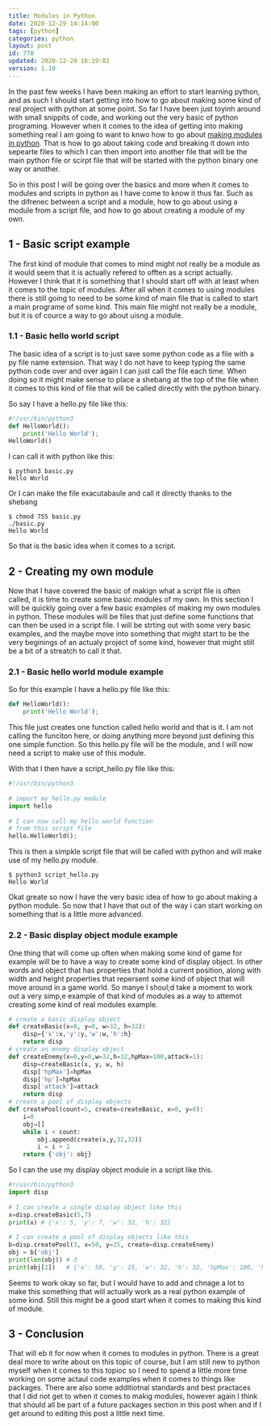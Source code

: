 ```yaml
---
title: Modules in Python
date: 2020-12-29 14:14:00
tags: [python]
categories: python
layout: post
id: 770
updated: 2020-12-29 16:19:02
version: 1.10
---
```


In the past few weeks I have been making an effort to start learning python, and as such I should start getting into how to go about making some kind of real project with python at some point. So far I have been just toyinh around with small snippits of code, and working out the very basic of python programing. However when it comes to the idea of getting into making something real I am going to want to knwo how to go about [making modules in python](https://docs.python.org/3.7/tutorial/modules.html). That is how to go about taking code and breaking it down into sepearte files to which I can then import into another file that will be the main python file or scirpt file that will be started with the python binary one way or another.

So in this post I will be going over the basics and more when it comes to modules and scripts in python as I have come to know it thus far. Such as the difrenec between a script and a module, how to go about using a module from a script file, and how to go about creating a module of my own.

<!-- more -->

## 1 - Basic script example

The first kind of module that comes to mind might not really be a module as it would seem that it is actually refered to offten as a script actually. However I think that it is something that I should start off with at least when it comes to the topic of modules. After all when it comes to using modules there is still going to need to be some kind of main file that is called to start a main programe of some kind. This main file might not really be a module, but it is of cource a way to go about uisng a module.

### 1.1 - Basic hello world script

The basic idea of a script is to just save some python code as a file with a py file name extension. That way I do not have to keep typing the same python code over and over again I can just call the file each time. When doing so it might make sense to place a shebang at the top of the file when it comes to this kind of file that will be called directly with the python binary.

So say I have a hello.py file like this:

```python
#!/usr/bin/python3
def HelloWorld():
    print('Hello World');
HelloWorld()
```

I can call it with python like this:

```
$ python3 basic.py
Hello World
```

Or I can make the file exacutabaule and call it directly thanks to the shebang

```
$ chmod 755 basic.py
./basic.py
Hello World
```

So that is the basic idea when it comes to a script.

## 2 - Creating my own module

Now that I have covered the basic of makign what a script file is often called, it is time to create some basic modules of my own. In this section I will be quickly going over a few basic examples of making my own modules in python. These modules will be files that just define some functions that can then be used in a script file. I will be strting out with some very basic examples, and the maybe move into something that might start to be the very beginings of an actualy project of some kind, however that might still be a bit of a streatch to call it that.

### 2.1 - Basic hello world module example

So for this example I have a hello.py file like this:

```python
def HelloWorld():
    print('Hello World');
```

This file just creates one function called hello world and that is it. I am not calling the funciton here, or doing anything more beyond just defining this one simple function. So this hello.py file will be the module, and I will now need a script to make use of this module.

With that I then have a script\_hello.py file like this:

```python
#!/usr/bin/python3
 
# import my hello.py module
import hello
 
# I can now call my hello world function
# from this script file
hello.HelloWorld();
```

This is then a simpkle script file that will be called with python and will make use of my hello.py module.

```
$ python3 script_hello.py
Hello World
```

Okat greate so now I have the very basic idea of how to go about making a python module. So now that I have that out of the way i can start working on something that is a little more advanced.

### 2.2 - Basic display object module example

One thing that will come up often when making some kind of game for example will be to have a way to create some kind of display object. In other words and object that has properties that hold a current position, along with width and height properties that repersent some kind of object that will move around in a game world. So manye I shoul;d take a moment to work out a very simp,e example of that kind of modules as a way to attemot creating some kind of real modules example.

```python
# create a basic display object
def createBasic(x=0, y=0, w=32, h=32):
    disp={'x':x,'y':y,'w':w,'h':h}
    return disp
# create an enemy display object
def createEnemy(x=0,y=0,w=32,h=32,hpMax=100,attack=1):
    disp=createBasic(x, y, w, h)
    disp['hpMax']=hpMax
    disp['hp']=hpMax
    disp['attack']=attack
    return disp
# create a pool of display objects
def createPool(count=5, create=createBasic, x=0, y=0):
    i=0
    obj=[]
    while i < count:
        obj.append(create(x,y,32,32))
        i = i + 1
    return {'obj': obj}
```

So I can the use my display object module in a script like this.

```python
#!/usr/bin/python3
import disp
 
# I can create a single display object like this
x=disp.createBasic(5,7)
print(x) # {'x': 5, 'y': 7, 'w': 32, 'h': 32}
 
# I can create a pool of display objects like this
b=disp.createPool(3, x=50, y=25, create=disp.createEnemy)
obj = b['obj']
print(len(obj)) # 3
print(obj[2])   # {'x': 50, 'y': 25, 'w': 32, 'h': 32, 'hpMax': 100, 'hp': 100, 'attack': 1}
```

Seems to work okay so far, but I would have to add and chnage a lot to make this something that will actually work as a real python example of some kind. Still this might be a good start when it comes to making this kind of module.

## 3 - Conclusion

That will eb it for now when it comes to modules in python. There is a great deal more to write about on this topic of course, but I am still new to python myself when it comes to this topioc so I need to spend a little more time working on some actaul code examples when it comes to things like packages. There are also some additiotnal standards and best practaces that I did not get to when it comes to makig modules, however again I think that should all be part of a future packages section in this post when  and if I get around to editing this post a little next time.
